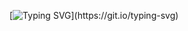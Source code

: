 <!---![](https://github.githubassets.com/images/mona-loading-dark.gif)--->

<!---<img src="https://github.githubassets.com/images/mona-loading-dark.gif" width="100" height="100"/>--->

[![Typing SVG](https://readme-typing-svg.herokuapp.com?font=Fira+Code&size=28&pause=1000&color=24BAF7&vCenter=true&width=435&lines=I+don't+know+anything.;You're+the+one+that+knows.)](https://git.io/typing-svg)
